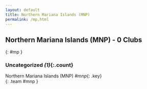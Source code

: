 ```yaml
---
layout: default
title: Northern Mariana Islands (MNP)
permalink: /mp.html
---
```



## Northern Mariana Islands (MNP) - 0 Clubs
{: #mp }









### Uncategorized _(1)_{:.count}


Northern Mariana Islands  (MNP)  _#mnp_{: .key} <br>
{: .team #mnp }


 
